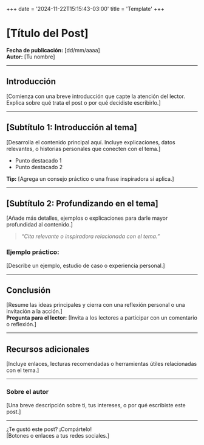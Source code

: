 +++
date = '2024-11-22T15:15:43-03:00'
title = 'Template'
+++

# [Título del Post]

**Fecha de publicación:** [dd/mm/aaaa]  
**Autor:** [Tu nombre]

---

## Introducción

[Comienza con una breve introducción que capte la atención del lector. Explica sobre qué trata el post o por qué decidiste escribirlo.]

---

## [Subtítulo 1: Introducción al tema]

[Desarrolla el contenido principal aquí. Incluye explicaciones, datos relevantes, o historias personales que conecten con el tema.]

- Punto destacado 1
- Punto destacado 2

**Tip:** [Agrega un consejo práctico o una frase inspiradora si aplica.]

---

## [Subtítulo 2: Profundizando en el tema]

[Añade más detalles, ejemplos o explicaciones para darle mayor profundidad al contenido.]

> _“Cita relevante o inspiradora relacionada con el tema.”_

### Ejemplo práctico:

[Describe un ejemplo, estudio de caso o experiencia personal.]

---

## Conclusión

[Resume las ideas principales y cierra con una reflexión personal o una invitación a la acción.]  
**Pregunta para el lector:** [Invita a los lectores a participar con un comentario o reflexión.]

---

## Recursos adicionales

[Incluye enlaces, lecturas recomendadas o herramientas útiles relacionadas con el tema.]

---

### Sobre el autor

[Una breve descripción sobre ti, tus intereses, o por qué escribiste este post.]

---

¿Te gustó este post? ¡Compártelo!  
[Botones o enlaces a tus redes sociales.]
